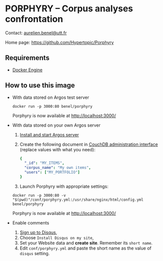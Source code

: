 PORPHYRY – Corpus analyses confrontation
========================================

Contact: <aurelien.benel@utt.fr>

Home page: <https://github.com/Hypertopic/Porphyry>


## Requirements

* [Docker Engine](https://docs.docker.com/install/)


## How to use this image

* With data stored on Argos test server

  ```
  docker run -p 3000:80 benel/porphyry
  ```

  Porphyry is now available at <http://localhost:3000/>

* With data stored on your own Argos server

  1. [Install and start Argos server](https://github.com/Hypertopic/Argos/blob/v4/README.md)
  2. Create the following document in [CouchDB administration interface](http://localhost:5984/_utils/#database/argos/_new) (replace values with what you need):

      ```yaml
      {
        "_id": "MY_ITEMS",
        "corpus_name": "My own items",
        "users": ["MY_PORTFOLIO"]
      }
      ```

  3. Launch Porphyry with appropriate settings:

  ```
  docker run -p 3000:80 -v "$(pwd)"/conf/porphyry.yml:/usr/share/nginx/html/config.yml benel/porphyry
  ```

  Porphyry is now available at <http://localhost:3000/>

* Enable comments

  1. [Sign up to Disqus](https://disqus.com/profile/signup/),
  2. Choose `Install Disqus on my site`,
  3. Set your Website data and **create site**. Remember its `short name`.
  4. Edit `conf/porphyry.yml` and paste the short name as the value of `disqus` setting.
